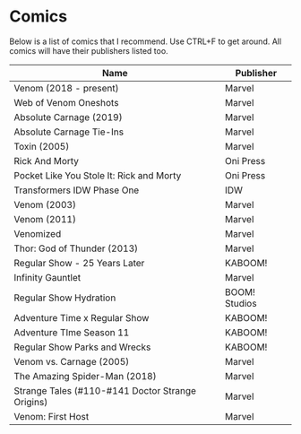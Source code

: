 Comics
===================

Below is a list of comics that I recommend. Use CTRL+F to get around. All comics will have their publishers listed too. <br>

|Name|Publisher|
|---|---|
|Venom (2018 - present)|Marvel|
|Web of Venom Oneshots|Marvel|
|Absolute Carnage (2019)|Marvel|
|Absolute Carnage Tie-Ins|Marvel|
|Toxin (2005)|Marvel|
|Rick And Morty|Oni Press|
|Pocket Like You Stole It: Rick and Morty|Oni Press|
|Transformers IDW Phase One|IDW|
|Venom (2003)|Marvel|
|Venom (2011)|Marvel|
|Venomized|Marvel|
|Thor: God of Thunder (2013)|Marvel|
|Regular Show - 25 Years Later|KABOOM!|
|Infinity Gauntlet|Marvel|
|Regular Show Hydration|BOOM! Studios|
|Adventure Time x Regular Show|KABOOM!|
|Adventure TIme Season 11|KABOOM!|
|Regular Show Parks and Wrecks|KABOOM!|
|Venom vs. Carnage (2005)|Marvel|
|The Amazing Spider-Man (2018)|Marvel|
|Strange Tales (#110-#141 Doctor Strange Origins)|Marvel|
|Venom: First Host|Marvel|
